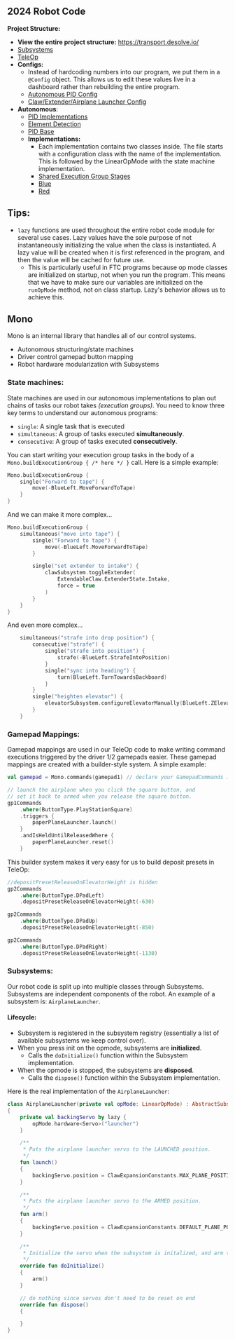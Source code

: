 ## 2024 Robot Code
**Project Structure:**
- **__View the entire project structure:__** https://transport.desolve.io/
- [Subsystems](https://github.com/rdhsrobotics/ftc-rc-2024/tree/master/TeamCode/src/main/java/org/riverdell/robotics/xdk/opmodes/subsystem)
- [TeleOp](https://github.com/rdhsrobotics/ftc-rc-2024/blob/master/TeamCode/src/main/java/org/riverdell/robotics/xdk/opmodes/AbstractTeleOp.kt)
- **Configs:**
  - Instead of hardcoding numbers into our program, we put them in a `@Config` object. This allows us to edit these values live in a dashboard rather than rebuilding the entire program.
  - [Autonomous PID Config](https://github.com/rdhsrobotics/ftc-rc-2024/blob/master/TeamCode/src/main/java/org/robotics/robotics/xdk/asd/autonomous/utilities/AutoPipelineUtilities.kt)
  - [Claw/Extender/Airplane Launcher Config](https://github.com/rdhsrobotics/ftc-rc-2024/blob/master/TeamCode/src/main/java/org/robotics/robotics/xdk/asd/subsystem/claw/ClawExpansionConstants.kt)
- **Autonomous**:
  - [PID Implementations](https://github.com/rdhsrobotics/ftc-rc-2024/blob/master/TeamCode/src/main/java/org/riverdell/robotics/xdk/opmodes/autonomous/AbstractAutoPipeline.kt#L188)
  - [Element Detection](https://github.com/rdhsrobotics/ftc-rc-2024/blob/master/TeamCode/src/main/java/org/riverdell/robotics/xdk/opmodes/autonomous/detection/elements/GameElementDetection.java)
  - [PID Base](https://github.com/rdhsrobotics/ftc-rc-2024/blob/master/TeamCode/src/main/java/org/riverdell/robotics/xdk/opmodes/autonomous/controlsystem/PIDController.kt)
  - **Implementations:**
    - Each implementation contains two classes inside. The file starts with a configuration class with the name of the implementation. This is followed by the LinearOpMode with the state machine implementation.
    - [Shared Execution Group Stages](https://github.com/rdhsrobotics/ftc-rc-2024/blob/master/TeamCode/src/main/java/org/robotics/robotics/xdk/teamcode/autonomous/shared/EGroupGlobal.kt)
    - [Blue](https://github.com/rdhsrobotics/ftc-rc-2024/tree/master/TeamCode/src/main/java/org/riverdell/robotics/xdk/opmodes/autonomous/blue)
    - [Red](https://github.com/rdhsrobotics/ftc-rc-2024/tree/master/TeamCode/src/main/java/org/riverdell/robotics/xdk/opmodes/autonomous/red)

## Tips:
- `lazy` functions are used throughout the entire robot code module for several use cases. Lazy values have the sole purpose of not instantaneously initializing the value when the class is instantiated. A lazy value will be created when it is first referenced in the program, and then the value will be cached for future use.
  - This is particularly useful in FTC programs because op mode classes are initialized on startup, not when you run the program. This means that we have to make sure our variables are initialized on the `runOpMode` method, not on class startup. Lazy's behavior allows us to achieve this.

## Mono
Mono is an internal library that handles all of our control systems.
- Autonomous structuring/state machines
- Driver control gamepad button mapping
- Robot hardware modularization with Subsystems

### State machines:
State machines are used in our autonomous implementations to plan out chains of tasks our robot takes *(execution groups)*. You need to know three key terms to understand our autonomous programs:
- `single`: A single task that is executed
- `simultaneous`: A group of tasks executed **simultaneously**.
- `consecutive`: A group of tasks executed **consecutively**.

You can start writing your execution group tasks in the body of a `Mono.buildExecutionGroup { /* here */ }` call. Here is a simple example:
```kotlin
Mono.buildExecutionGroup {
    single("Forward to tape") {
        move(-BlueLeft.MoveForwardToTape)
    }
}
```

And we can make it more complex...
```kotlin
Mono.buildExecutionGroup {
    simultaneous("move into tape") {
        single("Forward to tape") {
            move(-BlueLeft.MoveForwardToTape)
        }

        single("set extender to intake") {
            clawSubsystem.toggleExtender(
                ExtendableClaw.ExtenderState.Intake,
                force = true
            )
        }
    }
}
```

And even more complex...
```kotlin
    simultaneous("strafe into drop position") {
        consecutive("strafe") {
            single("strafe into position") {
                strafe(-BlueLeft.StrafeIntoPosition)
            }
            single("sync into heading") {
                turn(BlueLeft.TurnTowardsBackboard)
            }
        }
        single("heighten elevator") {
            elevatorSubsystem.configureElevatorManually(BlueLeft.ZElevatorDropExpectedHeight)
        }
    }
```

### Gamepad Mappings:
Gamepad mappings are used in our TeleOp code to make writing command executions triggered by the driver 1/2 gamepads easier. These gamepad mappings are created with a builder-style system. A simple example:
```kotlin
val gamepad = Mono.commands(gamepad1) // declare your GamepadCommands instance

// launch the airplane when you click the square button, and
// set it back to armed when you release the square button.
gp1Commands
    .where(ButtonType.PlayStationSquare)
    .triggers {
        paperPlaneLauncher.launch()
    }
    .andIsHeldUntilReleasedWhere {
        paperPlaneLauncher.reset()
    }
```

This builder system makes it very easy for us to build deposit presets in TeleOp:
```kotlin
//depositPresetReleaseOnElevatorHeight is hidden
gp2Commands
    .where(ButtonType.DPadLeft)
    .depositPresetReleaseOnElevatorHeight(-630)

gp2Commands
    .where(ButtonType.DPadUp)
    .depositPresetReleaseOnElevatorHeight(-850)

gp2Commands
    .where(ButtonType.DPadRight)
    .depositPresetReleaseOnElevatorHeight(-1130)
```

### Subsystems:
Our robot code is split up into multiple classes through Subsystems. Subsystems are independent components of the robot. An example of a subsystem is: `AirplaneLauncher`.

#### Lifecycle:
- Subsystem is registered in the subsystem registry (essentially a list of available subsystems we keep control over).
- When you press init on the opmode, subsystems are **initialized**.
  - Calls the `doInitialize()` function within the Subsystem implementation.
- When the opmode is stopped, the subsystems are **disposed**.
  - Calls the `dispose()` function within the Subsystem implementation.

Here is the real implementation of the `AirplaneLauncher`:
```kotlin
class AirplaneLauncher(private val opMode: LinearOpMode) : AbstractSubsystem()
{
    private val backingServo by lazy {
        opMode.hardware<Servo>("launcher")
    }

    /**
     * Puts the airplane launcher servo to the LAUNCHED position.
     */
    fun launch()
    {
        backingServo.position = ClawExpansionConstants.MAX_PLANE_POSITION
    }

    /**
     * Puts the airplane launcher servo to the ARMED position.
     */
    fun arm()
    {
        backingServo.position = ClawExpansionConstants.DEFAULT_PLANE_POSITION
    }

    /**
     * Initialize the servo when the subsystem is initalized, and arm the airplane launcher.
     */
    override fun doInitialize()
    {
        arm()
    }

    // do nothing since servos don't need to be reset on end
    override fun dispose()
    {

    }
}
```


